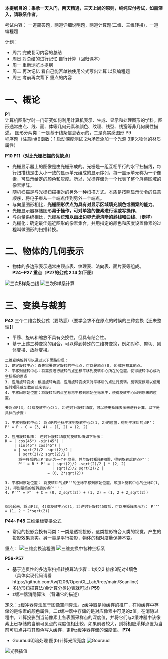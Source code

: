 **本提纲目的：秉承一天入门，两天精通，三天上岗的原则，纯纯应付考试，如需深入，请联系作者。**

考试内容：
一道简答题，两道详细说明题，两道计算题(二维、三维转换)，一道编程题

计划：
- 周六  完成复习内容的总结
- 周日 对总结的进行记忆  自行计算（回归课本）
- 周一 重新浏览本提纲
- 周二 再次记忆 看自己能否单独使用公式写出计算  以及编程题
- 周三 考前再次背下 重点的内容   

# 一、概论

**P1**  
计算机图形学时一门研究如何利用计算机表示、生成、显示和处理图形的学科。图形通常由点、线、面、体等几何元素和颜色、纹理、线型、线宽等非几何属性描述。
图形分两类：一是基于线条信息表示的，二是真实感图形
P9  
程序题（注意init()函数：1.启动深度测试 2为场景添加一个光源 3定义物体的材质属性）

**P10  P11（对比光栅扫描的优缺点）**

- 光栅显示器上的图像是由光栅形成的。光栅是一组互相平行的水平扫描线，每行扫描线是由大小一致的显示单元组成的显示序列，每一显示单元称为一个像素，可显示给定的颜色和灰度。所以，光栅存储为一个代表了整个屏幕区域的像素矩阵。
- 随机扫描是与光栅扫描相对的另外一种扫描方式。本质是按照显示命令的任意顺序，将电子束从一个端点传到另外一个端点。
- 与向量图形相比，**光栅图形优点为具有对显示区域填充颜色或图案的能力**。
- 光栅显示器存储图形**易于操作，可对单独的像素进行读或写操作**。
- 与向量系统相比，光栅系统**难以画出边界光滑清晰的斜线和曲线**。（**走样**）
- 光栅化：确定最佳逼近图形的像素集合，并用指定的颜色和灰度设置像素的过程叫做图形的扫描转换。

# 二、物体的几何表示

- 物体的多边形表示通常由顶点表、纹理表、法向表、面片表等组成。
**P24~P27** **重点**（**P27的公式 2.14  如下图**）

![三次B样条曲线](images/三次B样条曲线.png)
![三次B样条计算](images/三次B样条计算.png)


# 三、变换与裁剪

**P42**  三个二维变换公式（要熟悉）（要学会求不在原点的时候的三种变换【还未整理】）
- 平移、旋转和缩放不具有交换性，但具有结合性。
- 基于上述三种变换的组合，可以得到特殊的二维符变换，例如对称、剪切、刚体变换、放射变换。

```
二维变换旋转可以通过以下思路实现：
1. 确定旋转中心：首先需要确定旋转的中心点，可以是原点(0, 0)或任意其他点。
2. 平移到旋转中心：将需要进行旋转的点坐标平移到旋转中心所在的位置，使得旋转中心成为坐标系的原点  
3. 应用旋转变换：根据旋转角度，应用旋转变换来对平移后的点进行旋转。旋转变换可以使用旋转矩阵或复数形式来表示。
4. 平移回原始位置：将旋转后的点坐标再平移到原始坐标系中，使得旋转中心回到原来的位置。
```
```
要将点P(3, 4)绕旋转中心C(1, 2)逆时针旋转45度，可以使用矩阵表示来进行计算。以下是具体的步骤：

1. 平移到旋转中心： 将点P的坐标平移到旋转中心C(1, 2)的位置，得到平移后的点P'：
P' = P - C = (3, 4) - (1, 2) = (2, 2)
    
2. 应用旋转矩阵： 逆时针旋转45度的旋转矩阵如下所示： 
R = | cos(45°) -sin(45°) | 
    | sin(45°) cos(45°) | 
    = | sqrt(2)/2 -sqrt(2)/2 | 
      | sqrt(2)/2 sqrt(2)/2 | 
      将平移后的点P'表示为一个列向量，并与旋转矩阵R相乘，得到旋转后的点P''：
	  P'' = R * P' = | sqrt(2)/2 -sqrt(2)/2 | * (2, 2)
	                 | sqrt(2)/2 sqrt(2)/2 |
				   = (0, 2*sqrt(2))
    
3. 平移回原始位置： 将旋转后的点P''的坐标平移到原始位置，即加上旋转中心的坐标C(1, 2)，得到最终的旋转后的点P'''：
4. P''' = P'' + C = (0, 2_sqrt(2)) + (1, 2) = (1, 2 + 2_sqrt(2))
    

综合起来，将点P(3, 4)绕旋转中心C(1, 2)逆时针旋转45度后，可以用矩阵表示为： P''' = (1, 2 + 2*sqrt(2))
```

**P44~P45**  三维坐标变换公式
- 常见的投影变换有两类：一类是透视投影，这类投影符合人类的视觉，产生的投影效果真实。另一类是平行投影，物体的相对度量保持不变。

重点：
![三维变换流程图](images/三维变换流程图.jpg)
![三维变换中各种坐标系](images/三维变换中各种坐标系.jpg)


**P56-P57** 
- 基于连贯性的多边形扫描转换算法步骤：1求交2 排序3配对4填色  
（具体实现代码请看https://github.com/twj1206/OpenGL_Lab/tree/main/Scanline）
- 多边形扫描算法(会计算分类边表就可以)
**P59**
- z缓冲器消隐算法  （背诵它的描述）

定义：z缓冲器算法属于图像空间算法。z缓冲器是帧缓存的推广，在帧缓存中存储的是像素的颜色属性，二z缓冲器中存储的是对应像素中可见的z值。在消隐过程中，计算投影到当前像素上各表面采样点的深度值，并将它们与z缓冲器中该像素上已存储的当前可见点的深度值相比较，如果前者较大，则将相应采样点置为当前可见点并将其颜色写入缓存，更新z缓冲器存储的深度值。
**P74**
- Gouraud明暗处理  图(b)计算光照亮度 
![Gouraud](images/Gouraud明暗处理.png)

![光强插值](images/光强插值.png)

